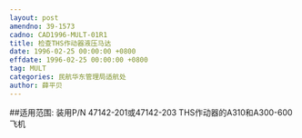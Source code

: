 ```yaml
---
layout: post
amendno: 39-1573
cadno: CAD1996-MULT-01R1
title: 检查THS作动器液压马达
date: 1996-02-25 00:00:00 +0800
effdate: 1996-02-25 00:00:00 +0800
tag: MULT
categories: 民航华东管理局适航处
author: 薛平贝
---
```


##适用范围:
装用P/N 47142-201或47142-203 THS作动器的A310和A300-600飞机

